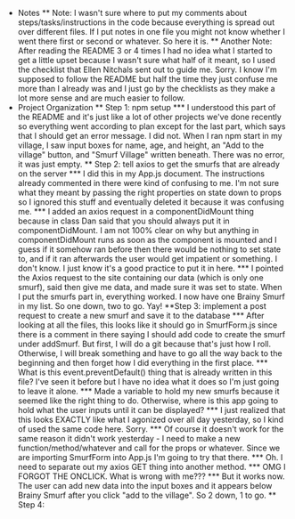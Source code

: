 * Notes
** Note: I wasn't sure where to put my comments about steps/tasks/instructions in the code because everything is spread out over different files. If I put notes in one file you might not know whether I went there first or second or whatever. So here it is.
** Another Note: After reading the README 3 or 4 times I had no idea what I started to get a little upset because I wasn't sure what half of it meant, so I used the checklist that Ellen Nitchals sent out to guide me. Sorry. I know I'm supposed to follow the README but half the time they just confuse me more than I already was and I just go by the checklists as they make a lot more sense and are much easier to follow.
* Project Organization
** Step 1: npm setup
*** I understood this part of the README and it's just like a lot of other projects we've done recently so everything went according to plan except for the last part, which says that I should get an error message. I did not. When I ran npm start in my village, I saw input boxes for name, age, and height, an "Add to the village" button, and "Smurf Village" written beneath. There was no error, it was just empty.
** Step 2: tell axios to get the smurfs that are already on the server
*** I did this in my App.js document. The instructions already commented in there were kind of confusing to me. I'm not sure what they meant by passing the right properties on state down to props so I ignored this stuff and eventually deleted it because it was confusing me.
*** I added an axios request in a componentDidMount thing because in class Dan said that you should always put it in componentDidMount. I am not 100% clear on why but anything in componentDidMount runs as soon as the component is mounted and I guess if it somehow ran before then there would be nothing to set state to, and if it ran afterwards the user would get impatient or something. I don't know. I just know it's a good practice to put it in here.
*** I pointed the Axios request to the site containing our data (which is only one smurf), said then give me data, and made sure it was set to state. When I put the smurfs part in, everything worked. I now have one Brainy Smurf in my list. So one down, two to go. Yay!
**Step 3: implement a post request to create a new smurf and save it to the database
*** After looking at all the files, this looks like it should go in SmurfForm.js since there is a comment in there saying I should add code to create the smurf under addSmurf. But first, I will do a git because that's just how I roll. Otherwise, I will break something and have to go all the way back to the beginning and then forget how I did everything in the first place.
*** What is this event.preventDefault() thing that is already written in this file? I've seen it before but I have no idea what it does so I'm just going to leave it alone.
*** Made a variable to hold my new smurfs because it seemed like the right thing to do. Otherwise, where is this app going to hold what the user inputs until it can be displayed?
*** I just realized that this looks EXACTLY like what I agonized over all day yesterday, so I kind of used the same code here. Sorry.
*** Of course it doesn't work for the same reason it didn't work yesterday - I need to make a new function/method/whatever and call for the props or whatever. Since we are importing SmurfForm into App.js I'm going to try that there.
*** Oh. I need to separate out my axios GET thing into another method.
*** OMG I FORGOT THE ONCLICK. What is wrong with me???
*** But it works now. The user can add new data into the input boxes and it appears below Brainy Smurf after you click "add to the village". So 2 down, 1 to go.
** Step 4: 